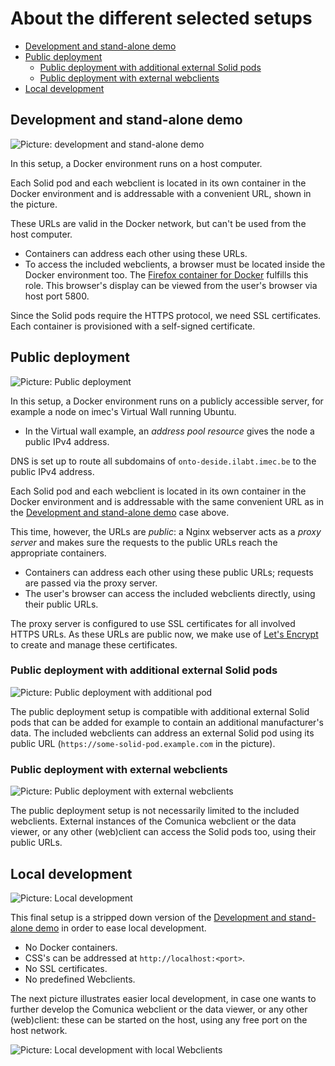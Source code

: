 # About the different selected setups

* [Development and stand-alone demo](#development-and-stand-alone-demo)
* [Public deployment](#public-deployment)
  * [Public deployment with additional external Solid pods](#public-deployment-with-additional-external-solid-pods)
  * [Public deployment with external webclients](#public-deployment-with-external-webclients)
* [Local development](#local-development)

## Development and stand-alone demo

![Picture: development and stand-alone demo](img/ocp-on-docker-with-docker-network.png)

In this setup, a Docker environment runs on a host computer.

Each Solid pod and each webclient is located in its own container in the Docker environment
and is addressable with a convenient URL, shown in the picture.

These URLs are valid in the Docker network, but can't be used from the host computer.

* Containers can address each other using these URLs.
* To access the included webclients, a browser must be located inside the Docker environment too.
  The [Firefox container for Docker](https://github.com/jlesage/docker-firefox) fulfills this role.
  This browser's display can be viewed from the user's browser via host port 5800.

Since the Solid pods require the HTTPS protocol, we need SSL certificates.
Each container is provisioned with a self-signed certificate.

## Public deployment

![Picture: Public deployment](img/ocp-on-vw.png)

In this setup, a Docker environment runs on a publicly accessible server, for example a node on imec's Virtual Wall running Ubuntu.

* In the Virtual wall example, an *address pool resource* gives the node a public IPv4 address.

DNS is set up to route all subdomains of `onto-deside.ilabt.imec.be` to the public IPv4 address.

Each Solid pod and each webclient is located in its own container in the Docker environment
and is addressable with the same convenient URL as in the [Development and stand-alone demo](#development-and-stand-alone-demo) case above.

This time, however, the URLs are *public*: a Nginx webserver acts as a *proxy server* and makes sure the requests to the public URLs reach the appropriate containers.

* Containers can address each other using these public URLs; requests are passed via the proxy server.
* The user's browser can access the included webclients directly, using their public URLs.

The proxy server is configured to use SSL certificates for all involved HTTPS URLs.
As these URLs are public now, we make use of [Let's Encrypt](https://letsencrypt.org/) to create and manage these certificates.

### Public deployment with additional external Solid pods

![Picture: Public deployment with additional pod](img/ocp-on-vw-with-additional-pod.png)

The public deployment setup is compatible with additional external Solid pods that can be added for example to contain an additional manufacturer's data.
The included webclients can address an external Solid pod using its public URL (`https://some-solid-pod.example.com` in the picture).

### Public deployment with external webclients

![Picture: Public deployment with external webclients](img/ocp-on-vw-with-ext-clients.png)

The public deployment setup is not necessarily limited to the included webclients.
External instances of the Comunica webclient or the data viewer, or any other (web)client can access the Solid pods too, using their public URLs.

## Local development

![Picture: Local development](img/ocp-local-development.png)

This final setup is a stripped down version of the [Development and stand-alone demo](#development-and-stand-alone-demo) in order to ease local development.

* No Docker containers.
* CSS's can be addressed at `http://localhost:<port>`.
* No SSL certificates.
* No predefined Webclients.

The next picture illustrates easier local development, in case one wants to further develop the Comunica webclient or the data viewer, or any other (web)client:
these can be started on the host, using any free port on the host network.

![Picture: Local development with local Webclients](img/ocp-local-development-with-clients.png)
